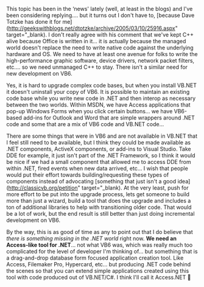 This topic has been in the &#8216;news' lately (well, at least in the blogs) and I've been considering replying.... but it turns out I don't have to, [because Dave Totzke has done it for me](http://geekswithblogs.net/dtotzke/archive/2005/03/10/25916.aspx" target="_blank). I don't really agree with his comment that we've kept C++ alive because Office is written in it... it is actually because the managed world doesn't replace the need to write native code against the underlying hardware and OS. We need to have at least one avenue for folks to write the high-performance graphic software, device drivers, network packet filters, etc.... so we need unmanaged C++ to stay. There isn't a similar need for new development on VB6.

Yes, it is hard to upgrade complex code bases, but when you install VB.NET it doesn't uninstall your copy of VB6. It is possible to maintain an existing code base while you write new code in .NET and then interop as necessary between the two worlds. Within MSDN, we have Access applications that pop-up Windows Forms when you click certain buttons... we have VB6-based add-ins for Outlook and Word that are simple wrappers around .NET code and some that are a mix of VB6 code and VB.NET code...

There are some things that were in VB6 and are not available in VB.NET that I feel still need to be available, but I think they could be made available as .NET components, ActiveX components, or add-ins to Visual Studio. Take DDE for example, it just isn't part of the .NET Framework, so I think it would be nice if we had a small component that allowed me to access DDE from within .NET, fired events when new data arrived, etc... I wish that people would put their effort towards building/requesting these types of components instead of advocating [something that just isn't a good idea](http://classicvb.org/petition" target="_blank). At the very least, push for more effort to be put into the upgrade process, lets get someone to build more than just a wizard, build a tool that does the upgrade and includes a ton of additional libraries to help with transitioning older code. That would be a lot of work, but the end result is still better than just doing incremental development on VB6.

By the way, this is as good of time as any to point out that I do believe that _there is something missing in the .NET world_ right now. **We need an Access-like tool for .NET**... not what VB6 was, which was really much too complicated for the level of developer I'm thinking of... but something that is a drag-and-drop database form focused application creation tool. Like Access, Filemaker Pro, Hypercard, etc... but producing .NET code behind the scenes so that you can extend simple applications created using this tool with code produced out of VB.NET/C#. I think I'll call it Access.NET 🙂